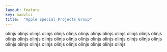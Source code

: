 ```yaml
---
layout: feature
key: madvlsi
title:  "Apple Special Projects Group"
---
```

olinjs olinjs olinjs olinjs olinjs olinjs olinjs olinjs olinjs olinjs olinjs olinjs olinjs olinjs olinjs olinjs olinjs olinjs olinjs olinjs olinjs olinjs olinjs olinjs olinjs olinjs olinjs olinjs olinjs olinjs olinjs olinjs olinjs olinjs olinjs olinjs